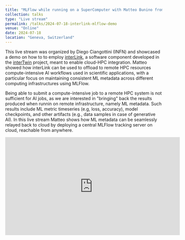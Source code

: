 ```yaml
---
title: "MLFlow while running on a SuperComputer with Matteo Bunino from CERN"
collection: talks
type: "Live stream"
permalink: /talks/2024-07-18-interlink-mlflow-demo
venue: "Online"
date: 2024-07-18
location: "Geneva, Switzerland"
---
```


This live stream was organized by Diego Ciangottini (INFN) and showcased a demo on
how to to employ [interLink](https://github.com/interTwin-eu/interLink), a software component
developed in the [interTwin](https://www.intertwin.eu/) project, meant to enable cloud-HPC
integration. Matteo showed how interLink can be used to offload to remote HPC resources
compute-intensive AI workflows used in scientific applications, with a particular focus on
maintaining consistent ML metadata across different computing infrastructures using MLFlow.

Being able to submit a compute-intensive job to a remote HPC system is not sufficient for AI
jobs, as we are interested in "bringing" back the results produced when runnin on remote infrastructure,
namely ML metadata. Such results include ML metric timeseries (e.g, loss, accuracy), model checkpoints,
and other artifacts (e.g., data samples in case of generative AI).
In this live stream Matteo shows how ML metadata can be seamlessly relayed back to cloud by deploying
a central MLFlow tracking server on cloud, reachable from anywhere.

<iframe width="560" height="315" src="https://www.youtube.com/embed/UcqiW69aPO4" title="interTwin demo: itwinai (WP6)" frameborder="0" allow="accelerometer; autoplay; clipboard-write; encrypted-media; gyroscope; picture-in-picture; web-share" referrerpolicy="strict-origin-when-cross-origin" allowfullscreen></iframe>
